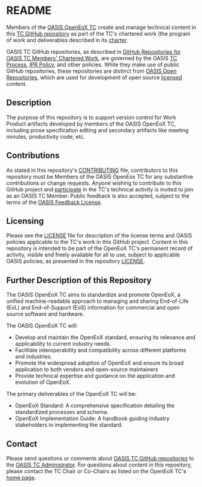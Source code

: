 # README

Members of the [OASIS OpenEoX TC](https://www.oasis-open.org/committees/openeox) create and manage technical content in this [TC GitHub repository](https://github.com/oasis-tcs/openeox/) as part of the TC's chartered work (the program of work and deliverables described in its [charter](https://www.oasis-open.org/committees/openeox/charter.php).

OASIS TC GitHub repositories, as described in [GitHub Repositories for OASIS TC Members' Chartered Work](https://www.oasis-open.org/resources/tcadmin/github-repositories-for-oasis-tc-members-chartered-work), are governed by the OASIS [TC Process](https://www.oasis-open.org/policies-guidelines/tc-process), [IPR Policy](https://www.oasis-open.org/policies-guidelines/ipr), and other policies. While they make use of public GitHub repositories, these repositories are distinct from [OASIS Open Repositories](https://www.oasis-open.org/resources/open-repositories), which are used for development of open source [licensed](https://www.oasis-open.org/resources/open-repositories/licenses) content.

## Description

The purpose of this repository is to support version control for Work Product artifacts developed by members of the OASIS OpenEoX TC,
including prose specification editing and secondary artifacts like meeting minutes, productivity code, etc.

## Contributions

As stated in this repository's [CONTRIBUTING](https://github.com/oasis-tcs/openeox/blob/main/CONTRIBUTING.md) file, contributors to this repository must be Members of the OASIS OpenEox TC for any substantive contributions or change requests. Anyone wishing to contribute to this GitHub project and [participate](https://www.oasis-open.org/join/participation-instructions) in the TC's technical activity is invited to join as an OASIS TC Member. Public feedback is also accepted, subject to the terms of the [OASIS Feedback License](https://www.oasis-open.org/policies-guidelines/ipr#appendixa).

## Licensing

Please see the [LICENSE](https://github.com/oasis-tcs/openeox/blob/main/LICENSE.md) file for description of the license terms and OASIS policies applicable to the TC's work in this GitHub project. Content in this repository is intended to be part of the OpenEoX TC's permanent record of activity, visible and freely available for all to use, subject to applicable OASIS policies, as presented in the repository [LICENSE](https://github.com/oasis-tcs/openeox/blob/main/LICENSE.md).

## Further Description of this Repository

The OASIS OpenEoX TC aims to standardize and promote OpenEoX, a unified machine-readable approach to managing and sharing End-of-Life (EoL) and End-of-Support (EoS) information for commercial and open source software and hardware.

The OASIS OpenEoX TC will:

- Develop and maintain the OpenEoX standard, ensuring its relevance and applicability to current industry needs.
- Facilitate interoperability and compatibility across different platforms and industries.
- Promote the widespread adoption of OpenEoX and ensure its broad application to both vendors and open-source maintainers
- Provide technical expertise and guidance on the application and evolution of OpenEoX.

The primary deliverables of the OpenEoX TC will be:

- OpenEoX Standard: A comprehensive specification detailing the standardized processes and schema.
- OpenEoX Implementation Guide: A handbook guiding industry stakeholders in implementing the standard.

## Contact

Please send questions or comments about [OASIS TC GitHub repositories](https://www.oasis-open.org/resources/tcadmin/github-repositories-for-oasis-tc-members-chartered-work) to the [OASIS TC Administrator](mailto:tc-admin@oasis-open.org). For questions about content in this repository, please contact the TC Chair or Co-Chairs as listed on the OpenEoX TC's [home page](https://www.oasis-open.org/committees/tc_home.php?wg_abbrev=openeox).
